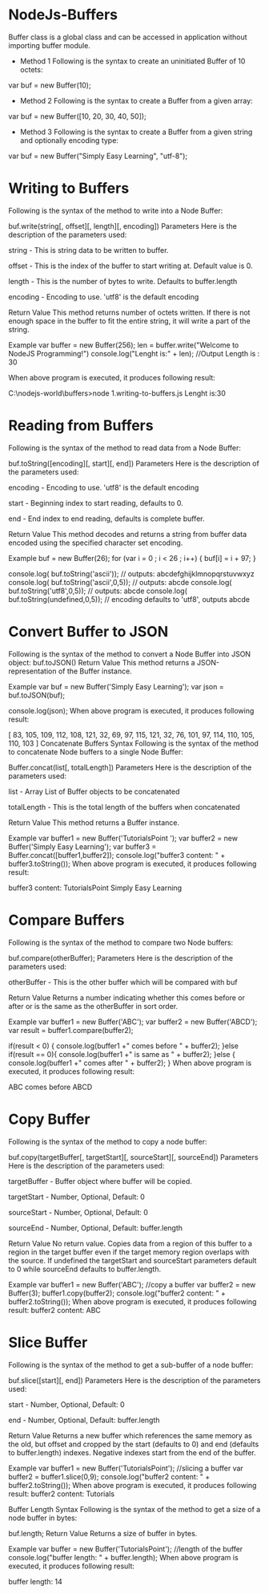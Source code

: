# NodeJs-Buffers

Buffer class is a global class and can be accessed in application without importing buffer module.

* Method 1
Following is the syntax to create an uninitiated Buffer of 10 octets:

var buf = new Buffer(10);

* Method 2
Following is the syntax to create a Buffer from a given array:

var buf = new Buffer([10, 20, 30, 40, 50]);

* Method 3
Following is the syntax to create a Buffer from a given string and optionally encoding type:

var buf = new Buffer("Simply Easy Learning", "utf-8");


# Writing to Buffers

Following is the syntax of the method to write into a Node Buffer:

buf.write(string[, offset][, length][, encoding])
Parameters
Here is the description of the parameters used:

string - This is string data to be written to buffer.

offset - This is the index of the buffer to start writing at. Default value is 0.

length - This is the number of bytes to write. Defaults to buffer.length

encoding - Encoding to use. 'utf8' is the default encoding

Return Value
This method returns number of octets written. 
If there is not enough space in the buffer to fit the entire string, it will write a part of the string.

Example
var buffer = new Buffer(256);
len = buffer.write("Welcome to NodeJS Programming!")
console.log("Lenght is:" + len); //Output Length is : 30

When above program is executed, it produces following result:

C:\nodejs-world\buffers>node 1.writing-to-buffers.js
Lenght is:30


# Reading from Buffers

Following is the syntax of the method to read data from a Node Buffer:

buf.toString([encoding][, start][, end])
Parameters
Here is the description of the parameters used:

encoding - Encoding to use. 'utf8' is the default encoding

start - Beginning index to start reading, defaults to 0.

end - End index to end reading, defaults is complete buffer.

Return Value
This method decodes and returns a string from buffer data encoded using the specified character set encoding.

Example
buf = new Buffer(26);
for (var i = 0 ; i < 26 ; i++) {
  buf[i] = i + 97;
}

console.log( buf.toString('ascii'));       // outputs: abcdefghijklmnopqrstuvwxyz
console.log( buf.toString('ascii',0,5));   // outputs: abcde
console.log( buf.toString('utf8',0,5));    // outputs: abcde
console.log( buf.toString(undefined,0,5)); // encoding defaults to 'utf8', outputs abcde

# Convert Buffer to JSON
Following is the syntax of the method to convert a Node Buffer into JSON object:
buf.toJSON()
Return Value
This method returns a JSON-representation of the Buffer instance.

Example
var buf = new Buffer('Simply Easy Learning');
var json = buf.toJSON(buf);

console.log(json);
When above program is executed, it produces following result:

[ 83, 105, 109, 112, 108, 121, 32, 69, 97, 115, 121, 32, 76, 101, 97, 114, 110, 105, 110, 103 ]
Concatenate Buffers
Syntax
Following is the syntax of the method to concatenate Node buffers to a single Node Buffer:

Buffer.concat(list[, totalLength])
Parameters
Here is the description of the parameters used:

list - Array List of Buffer objects to be concatenated

totalLength - This is the total length of the buffers when concatenated

Return Value
This method returns a Buffer instance.

Example
var buffer1 = new Buffer('TutorialsPoint ');
var buffer2 = new Buffer('Simply Easy Learning');
var buffer3 = Buffer.concat([buffer1,buffer2]);
console.log("buffer3 content: " + buffer3.toString());
When above program is executed, it produces following result:

buffer3 content: TutorialsPoint Simply Easy Learning

# Compare Buffers
Following is the syntax of the method to compare two Node buffers:

buf.compare(otherBuffer);
Parameters
Here is the description of the parameters used:

otherBuffer - This is the other buffer which will be compared with buf

Return Value
Returns a number indicating whether this comes before or after or is the same as the otherBuffer in sort order.

Example
var buffer1 = new Buffer('ABC');
var buffer2 = new Buffer('ABCD');
var result = buffer1.compare(buffer2);

if(result < 0) {
   console.log(buffer1 +" comes before " + buffer2);
}else if(result == 0){
   console.log(buffer1 +" is same as " + buffer2);
}else {
   console.log(buffer1 +" comes after " + buffer2);
}
When above program is executed, it produces following result:

ABC comes before ABCD


# Copy Buffer

Following is the syntax of the method to copy a node buffer:

buf.copy(targetBuffer[, targetStart][, sourceStart][, sourceEnd])
Parameters
Here is the description of the parameters used:

targetBuffer - Buffer object where buffer will be copied.

targetStart - Number, Optional, Default: 0

sourceStart - Number, Optional, Default: 0

sourceEnd - Number, Optional, Default: buffer.length

Return Value
No return value. Copies data from a region of this buffer to a region in the target buffer even if the target memory region overlaps with the source. If undefined the targetStart and sourceStart parameters default to 0 while sourceEnd defaults to buffer.length.

Example
var buffer1 = new Buffer('ABC');
//copy a buffer
var buffer2 = new Buffer(3);
buffer1.copy(buffer2);
console.log("buffer2 content: " + buffer2.toString());
When above program is executed, it produces following result:
buffer2 content: ABC


# Slice Buffer

Following is the syntax of the method to get a sub-buffer of a node buffer:

buf.slice([start][, end])
Parameters
Here is the description of the parameters used:

start - Number, Optional, Default: 0

end - Number, Optional, Default: buffer.length

Return Value
Returns a new buffer which references the same memory as the old, but offset and cropped by the start (defaults to 0) and end (defaults to buffer.length) indexes. Negative indexes start from the end of the buffer.

Example
var buffer1 = new Buffer('TutorialsPoint');
//slicing a buffer
var buffer2 = buffer1.slice(0,9);
console.log("buffer2 content: " + buffer2.toString());
When above program is executed, it produces following result:
buffer2 content: Tutorials

Buffer Length
Syntax
Following is the syntax of the method to get a size of a node buffer in bytes:

buf.length;
Return Value
Returns a size of buffer in bytes.

Example
var buffer = new Buffer('TutorialsPoint');
//length of the buffer
console.log("buffer length: " + buffer.length);
When above program is executed, it produces following result:

buffer length: 14
